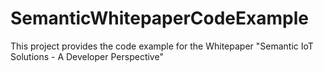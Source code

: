 # SemanticWhitepaperCodeExample
This project provides the code example for the Whitepaper "Semantic IoT Solutions - A Developer Perspective"
